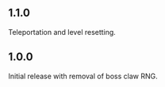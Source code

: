## 1.1.0

Teleportation and level resetting.

## 1.0.0

Initial release with removal of boss claw RNG.
